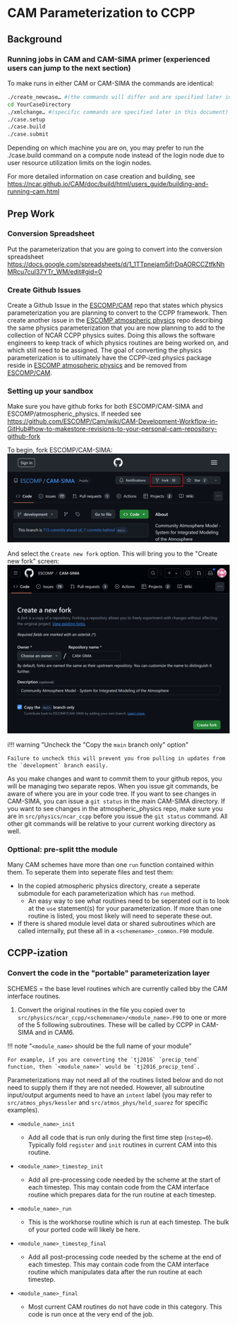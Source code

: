 # CAM Parameterization to CCPP

## Background

### Running jobs in CAM and CAM-SIMA primer (experienced users can jump to the next section)

To make runs in either CAM or CAM-SIMA the commands are identical:
```bash
./create_newcase… #(the commands will differ and are specified later in this document)
cd YourCaseDirectory
./xmlchange… #(specific commands are specified later in this document)
./case.setup
./case.build
./case.submit
```

Depending on which machine you are on, you may prefer to run the ./case.build command on a compute node instead of the login node due to user resource utilization limits on the login nodes.

For more detailed information on case creation and building, see https://ncar.github.io/CAM/doc/build/html/users_guide/building-and-running-cam.html

## Prep Work

### Conversion Spreadsheet
Put the parameterization that you are going to convert into the conversion spreadsheet
https://docs.google.com/spreadsheets/d/1_1TTpnejam5jfrDqAORCCZtfkNhMRcu7cul37YTr_WM/edit#gid=0

### Create Github Issues
Create a Github Issue in the [ESCOMP/CAM](https://github.com/ESCOMP/CAM) repo that states which physics parameterization you are planning to convert to the CCPP framework.  Then create another issue in the [ESCOMP atmospheric physics](https://github.com/NCAR/atmospheric_physics) repo describing the same physics parameterization that you are now planning to add to the collection of NCAR CCPP physics suites.  Doing this allows the software engineers to keep track of which physics routines are being worked on, and which still need to be assigned.  The goal of converting the physics parameterization is to ultimately have the CCPP-ized physics package reside in [ESCOMP atmospheric physics](https://github.com/NCAR/atmospheric_physics) and be removed from [ESCOMP/CAM](https://github.com/ESCOMP/CAM).

### Setting up your sandbox

Make sure you have github forks for both ESCOMP/CAM-SIMA and ESCOMP/atmospheric_physics.  If needed see https://github.com/ESCOMP/Cam/wiki/CAM-Development-Workflow-in-GitHub#how-to-makestore-revisions-to-your-personal-cam-repository-github-fork


To begin, fork ESCOMP/CAM-SIMA:
![text](fork-cam-sima.png "Forking CAM-SIMA")

And select the `Create new fork` option.  This will bring you to the "Create new fork" screen:
![text](fork-cam-sima-2.png "Forking CAM-SIMA")

i!!! warning "Uncheck the "Copy the `main` branch only" option"

    Failure to uncheck this will prevent you from pulling in updates from the `development` branch easily.

As you make changes and want to commit them to your github repos, you will be managing two separate repos.  When you issue git commands, be aware of where you are in your code tree.  If you want to see changes in CAM-SIMA, you can issue a `git status` in the main CAM-SIMA directory.  If you want to see changes in the atmospheric_physics repo, make sure you are in `src/physics/ncar_ccpp` before you issue the `git status` command.  All other git commands will be relative to your current working directory as well.

### Opttional: pre-split tthe module

Many CAM schemes have more than one `run` function contained within them.  To seperate them into seperate files and test them:
 - In the copied atmospheric physics directory, create a seperate submodule for each parameterization which has `run` method.
   - An easy way to see what routines need to be seperated out is to look at the `use` statement(s) for your parameterization.  If more than one routine is listed, you most likely will need to seperate these out.
- If there is shared module level data or shared subroutines which are called internally, put these all in a `<schemename>_common.F90` module.

## CCPP-ization

### Convert the code in the "portable" parameterization layer

SCHEMES = the base level routines which are currently called bby the CAM interface routines.

1. Convert the original routines in the file you copied over to `src/physics/ncar_ccpp/<schemename>/<module_name>.F90` to one or more of the 5 following subroutines.  These will be called by CCPP in CAM-SIMA and in CAM6.

!!! note "`<module_name>` should be the full name of your module"

    For example, if you are converting the `tj2016` `precip_tend` function, then `<module_name>` would be `tj2016_precip_tend`.

Parameterizations may not need all of the routines listed below and do not need to supply them if they are not needed.  However, all subroutine input/output arguments need to have an `intent` label (you may refer to `src/atmos_phys/kessler` and `src/atmos_phys/held_suarez` for specific examples).

- `<module_name>_init`
  - Add all code that is run only during the first time step (`nstep=0`).  Typically fold `register` and `init` routines in current CAM into this routine.

- `<module_name>_timestep_init`
  - Add all pre-processing code needed by the scheme at the start of each timestep.  This may contain code from the CAM interface routine which prepares data for the run routine at each timestep.

- `<module_name>_run`
  - This is the workhorse routine which is run at each timestep.  The bulk of your ported code will likely be here.

- `<module_name>_timestep_final`
  - Add all post-processing code needed by the scheme at the end of each timestep.  This may contain code from the CAM interface routine which manipulates data after the run routine at each timestep.

- `<module_name>_final`
  - Most current CAM routines do not have code in this category.  This code is run once at the very end of the job.


